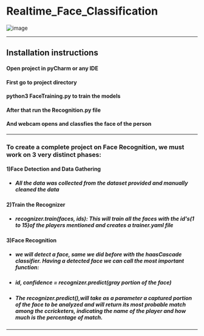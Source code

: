 # Realtime_Face_Classification
![image](https://user-images.githubusercontent.com/49801313/118780372-985abf80-b8a9-11eb-874e-06e4fc4b4b41.png)
<hr>                         </hr>
<h2>Installation instructions</h2>

<h4>Open project in pyCharm or any IDE</h4> 
<h4>First go to project directory</h4> 
<h4>python3 FaceTraining.py to train the models</h4> 
<h4>After that run the Recognition.py file</h4> 
<h4>And webcam opens and classfies the face of the person</h4> 
<hr>                                             </hr>
<h3>To create a complete project on Face Recognition, we must work on 3 very distinct phases:</h3>
<h4>1)Face Detection and Data Gathering</h4>
       <ul>
       <li><h5>All the data was collected from the dataset provided and manually cleaned the data</h5></li>
       </ul>
       
<h4>2)Train the Recognizer</h4>
        <ul>
       <li><h5>recognizer.train(faces, ids): This will train all the faces with the id's(1 to 15)of the players mentioned and creates a trainer.yaml file </h5></li>
       </ul>
<h4>3)Face Recognition</h4>
       <ul>
       <li><h5>we will detect a face, same we did before with the haasCascade classifier. Having a detected face we can call the most important function:</h5></li>
       <li><h5>id, confidence = recognizer.predict(gray portion of the face)</h5></li>
       <li><h5>The recognizer.predict(),will take as a parameter a captured portion of the face to be analyzed and will return its most probable match among the ccricketers,                      indicating the name of the player and how much is the percentage of match. </h5></li>
       </ul>
       

<hr>                                             </hr>
